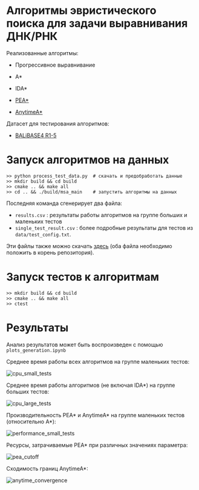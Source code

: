 # Алгоритмы эвристического поиска для задачи выравнивания ДНК/РНК

Реализованные алгоритмы:

* Прогрессивное выравнивание

* A*

* IDA*

* [PEA*](https://www.aaai.org/Papers/AAAI/2000/AAAI00-142.pdf)

* [AnytimeA*](https://www.aaai.org/Papers/JAIR/Vol28/JAIR-2808.pdf)

Датасет для тестирования алгоритмов: 

* [BALiBASE4 R1-5](http://www.lbgi.fr/balibase/)

# Запуск алгоритмов на данных

    >> python process_test_data.py  # скачать и предобработать данные
    >> mkdir build && cd build
    >> cmake .. && make all
    >> cd .. && ./build/msa_main    # запустить алгоритмы на данных

Последняя команда сгенерирует два файла:

* `results.csv` : результаты работы алгоритмов на группе больших и маленьких тестов
* `single_test_result.csv` : более подробные результаты для тестов из `data/test_config.txt`. 

Эти файлы также можно скачать [здесь](https://drive.google.com/drive/folders/1urFaWfg3ocT11_Kk40pc_g2cCnSoVl9Y?usp=sharing) (оба файла необходимо положить в корень репозитория).


# Запуск тестов к алгоритмам
    >> mkdir build && cd build
    >> cmake .. && make all
    >> ctest


# Результаты

Анализ результатов может быть воспроизведен с помощью `plots_generation.ipynb`

Среднее время работы всех алгоритмов на группе маленьких тестов:

![cpu_small_tests](https://user-images.githubusercontent.com/35899997/120228501-e54c7780-c253-11eb-9fd2-589c8337f49f.png)

Среднее время работы алгоритмов (не включая IDA*) на группе больших тестов:

![cpu_large_tests](https://user-images.githubusercontent.com/35899997/120228509-eb425880-c253-11eb-9ad3-8c4bd0f96040.png)

Производительность PEA* и AnytimeA* на группе маленьких тестов (относительно A*):

![performance_small_tests](https://user-images.githubusercontent.com/35899997/120228519-f39a9380-c253-11eb-8677-7311b2bc5f9f.png)

Ресурсы, затрачиваемые PEA* при различных значениях параметра:

![pea_cutoff](https://user-images.githubusercontent.com/35899997/120228530-fac1a180-c253-11eb-92eb-975f91866ac3.png)

Сходимость границ AnytimeA*:

![anytime_convergence](https://user-images.githubusercontent.com/35899997/120228539-ff865580-c253-11eb-9b47-aff8eef20e85.png)
